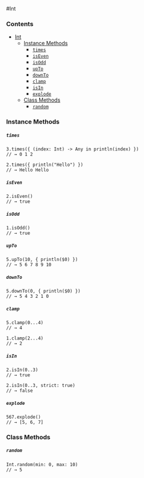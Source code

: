 #Int

### Contents ###

- [Int](#int)
    - [Instance Methods](#instance-methods)
    	- [`times`](#times)
    	- [`isEven`](#iseven)
    	- [`isOdd`](#isodd)
    	- [`upTo`](#upto)
    	- [`downTo`](#downto)
    	- [`clamp`](#clamp)
    	- [`isIn`](#isin)
    	- [`explode`](#explode)
    - [Class Methods](#class-methods)
    	- [`random`](#random)

### Instance Methods ###

##### `times` #####
```
3.times({ (index: Int) -> Any in println(index) })
// → 0 1 2

2.times({ println("Hello") })
// → Hello Hello
```

##### `isEven` #####
```
2.isEven()
// → true
```

##### `isOdd` #####
```
1.isOdd()
// → true
```

##### `upTo` #####
```
5.upTo(10, { println($0) })
// → 5 6 7 8 9 10
```

##### `downTo` #####
```
5.downTo(0, { println($0) })
// → 5 4 3 2 1 0
```

##### `clamp` #####
```
5.clamp(0...4)
// → 4

1.clamp(2...4)
// → 2
```

##### `isIn` #####
```
2.isIn(0..3)
// → true

2.isIn(0..3, strict: true)
// → false
```

##### `explode` #####
```
567.explode()
// → [5, 6, 7]
```

### Class Methods ###

##### `random` #####
```
Int.random(min: 0, max: 10)
// → 5
```
